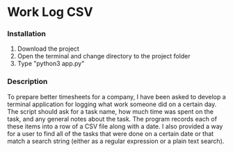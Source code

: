 # Work Log CSV

### Installation

1. Download the project
2. Open the terminal and change directory to the project folder
3. Type "python3 app.py"

### Description

To prepare better timesheets for a company, I have been asked to develop a terminal application for logging what work someone did on a certain day. The script should ask for a task name, how much time was spent on the task, and any general notes about the task. The program records each of these items into a row of a CSV file along with a date. I also provided a way for a user to find all of the tasks that were done on a certain date or that match a search string (either as a regular expression or a plain text search).
